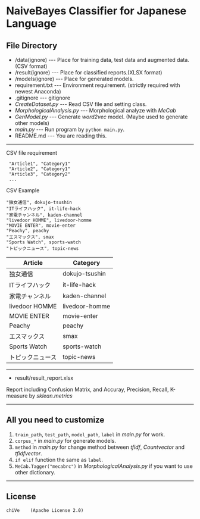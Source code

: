 # NaiveBayes Classifier for Japanese Language

## File Directory


* /data(ignore) --- Place for training data, test data and augmented data. (CSV format)
* /result(ignore) --- Place for classified reports.(XLSX format)
* /models(ignore) --- Place for generated models.
* requirement.txt --- Environment requirement. (strictly required with newest Anaconda)
* .gitignore --- gitignore
* *CreateDataset.py* --- Read CSV file and setting class.
* *MorphologicalAnalysis.py* --- Morphological analyze with *MeCab*
* *GenModel.py* --- Generate *word2vec* model. (Maybe used to generate other models)
* *main.py* --- Run program by `python main.py`.
* README.md --- You are reading this.
---------------------------------------------------
CSV file requirement
```
 "Article1", "Category1"
 "Article2", "Category1"
 "Article3", "Category2" 
 ...
 ```

CSV Example 
```
"独女通信", dokujo-tsushin
"ITライフハック", it-life-hack
"家電チャンネル", kaden-channel
"livedoor HOMME", livedoor-homme
"MOVIE ENTER", movie-enter
"Peachy", peachy
"エスマックス", smax
"Sports Watch", sports-watch
"トピックニュース", topic-news
```
| Article         | Category        |
| --------------- | --------------- | 
| 独女通信  | dokujo-tsushin | 
| ITライフハック | it-life-hack | 
| 家電チャンネル | kaden-channel | 
| livedoor HOMME | livedoor-homme |
| MOVIE ENTER | movie-enter |
| Peachy | peachy |
| エスマックス | smax |
| Sports Watch | sports-watch |
| トピックニュース | topic-news |
---------------------------------------------------
 * result/result_report.xlsx

Report including Confusion Matrix, and Accuray, Precision, Recall, K-measure by *sklean.metrics*

---------------------------------------------------
## All you need to customize

1. `train_path`, `test_path`, `model_path`, `label` in *main.py* for work.
2. `corpus_*` in *main.py* for generate models.
3. `method` in *main.py* for change method between *tfidf*, *Countvector* and *tfidfvector*.
4. `if elif` function the same as `label`.
5. `MeCab.Tagger("mecabrc")` in *MorphologicalAnalysis.py* if you want to use other dictionary.
   
---------------------------------------------------
## License
```
chiVe    (Apache License 2.0)
```